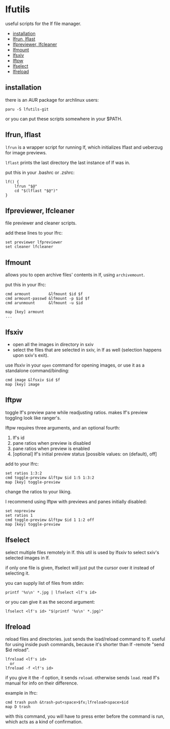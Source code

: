 # lfutils

useful scripts for the lf file manager.

* [installation](#installation)
* [lfrun, lflast](#lfrun-lflast)
* [lfpreviewer, lfcleaner](#lfpreviewer-lfcleaner)
* [lfmount](#lfmount)
* [lfsxiv](#lfsxiv)
* [lftpw](#lftpw)
* [lfselect](#lfselect)
* [lfreload](#lfreload)

## installation

there is an AUR package for archlinux users:

```
paru -S lfutils-git
```

or you can put these scripts somewhere in your $PATH.

## lfrun, lflast

`lfrun` is a wrapper script for running lf, which
initializes lflast and ueberzug for image previews.

`lflast` prints the last directory the last instance of lf was in.

put this in your .bashrc or .zshrc:

```
lf() {
    lfrun "$@"
    cd "$(lflast "$@")"
}
```

## lfpreviewer, lfcleaner

file previewer and cleaner scripts.

add these lines to your lfrc:

```
set previewer lfpreviewer
set cleaner lfcleaner
```

## lfmount

allows you to open archive files' contents in lf, using `archivemount`.

put this in your lfrc:

```
cmd armount        &lfmount $id $f
cmd armount-passwd &lfmount -p $id $f
cmd arunmount      &lfmount -u $id

map [key] armount
...
```

## lfsxiv

- open all the images in directory in sxiv
- select the files that are selected in sxiv, in lf as well
(selection happens upon sxiv's exit).

use lfsxiv in your `open` command for opening images,
or use it as a standalone command/binding:

```
cmd image &lfsxiv $id $f
map [key] image
```

## lftpw

toggle lf's preview pane while readjusting ratios.
makes lf's preview toggling look like ranger's.

lftpw requires three arguments, and an optional fourth:

1. lf's id
2. pane ratios when preview is disabled
3. pane ratios when preview is enabled
4. [optional] lf's initial preview status [possible values: on (default), off]

add to your lfrc:

```
set ratios 1:3:2
cmd toggle-preview &lftpw $id 1:5 1:3:2
map [key] toggle-preview
```

change the ratios to your liking.

I recommend using lftpw with previews and panes
initially disabled:

```
set nopreview
set ratios 1
cmd toggle-preview &lftpw $id 1 1:2 off
map [key] toggle-preview
```

## lfselect

select multiple files remotely in lf. this util is used
by lfsxiv to select sxiv's selected images in lf.

if only one file is given, lfselect will just put
the cursor over it instead of selecting it.

you can supply list of files from stdin:

```
printf '%s\n' *.jpg | lfselect <lf's id>
```

or you can give it as the second argument:

```
lfselect <lf's id> "$(printf '%s\n' *.jpg)"
```

## lfreload

reload files and directories. just sends the load/reload command to lf.
useful for using inside push commands, because it's shorter than
lf -remote "send $id reload".

```
lfreload <lf's id>
  or
lfreload -f <lf's id>
```

if you give it the -f option, it sends `reload`. otherwise sends `load`.
read lf's manual for info on their difference.

example in lfrc:

```
cmd trash push &trash-put<space>$fx;lfreload<space>$id
map D trash
```

with this command, you will have to press enter before the
command is run, which acts as a kind of confirmation.

